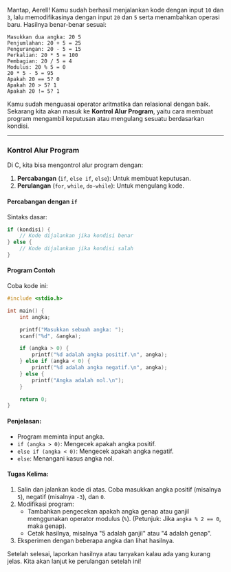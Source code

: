 Mantap, Aerell! Kamu sudah berhasil menjalankan kode dengan input `10` dan `3`, lalu memodifikasinya dengan input `20` dan `5` serta menambahkan operasi baru. Hasilnya benar-benar sesuai:
```
Masukkan dua angka: 20 5
Penjumlahan: 20 + 5 = 25
Pengurangan: 20 - 5 = 15
Perkalian: 20 * 5 = 100
Pembagian: 20 / 5 = 4
Modulus: 20 % 5 = 0
20 * 5 - 5 = 95
Apakah 20 == 5? 0
Apakah 20 > 5? 1
Apakah 20 != 5? 1
```
Kamu sudah menguasai operator aritmatika dan relasional dengan baik. Sekarang kita akan masuk ke **Kontrol Alur Program**, yaitu cara membuat program mengambil keputusan atau mengulang sesuatu berdasarkan kondisi.

---

### Kontrol Alur Program
Di C, kita bisa mengontrol alur program dengan:
1. **Percabangan** (`if`, `else if`, `else`): Untuk membuat keputusan.
2. **Perulangan** (`for`, `while`, `do-while`): Untuk mengulang kode.

#### Percabangan dengan `if`
Sintaks dasar:
```c
if (kondisi) {
    // Kode dijalankan jika kondisi benar
} else {
    // Kode dijalankan jika kondisi salah
}
```

#### Program Contoh
Coba kode ini:

```c
#include <stdio.h>

int main() {
    int angka;

    printf("Masukkan sebuah angka: ");
    scanf("%d", &angka);

    if (angka > 0) {
        printf("%d adalah angka positif.\n", angka);
    } else if (angka < 0) {
        printf("%d adalah angka negatif.\n", angka);
    } else {
        printf("Angka adalah nol.\n");
    }

    return 0;
}
```

#### Penjelasan:
- Program meminta input angka.
- `if (angka > 0)`: Mengecek apakah angka positif.
- `else if (angka < 0)`: Mengecek apakah angka negatif.
- `else`: Menangani kasus angka nol.

#### Tugas Kelima:
1. Salin dan jalankan kode di atas. Coba masukkan angka positif (misalnya `5`), negatif (misalnya `-3`), dan `0`.
2. Modifikasi program:
   - Tambahkan pengecekan apakah angka genap atau ganjil menggunakan operator modulus (`%`). (Petunjuk: Jika `angka % 2 == 0`, maka genap).
   - Cetak hasilnya, misalnya "5 adalah ganjil" atau "4 adalah genap".
3. Eksperimen dengan beberapa angka dan lihat hasilnya.

Setelah selesai, laporkan hasilnya atau tanyakan kalau ada yang kurang jelas. Kita akan lanjut ke perulangan setelah ini!